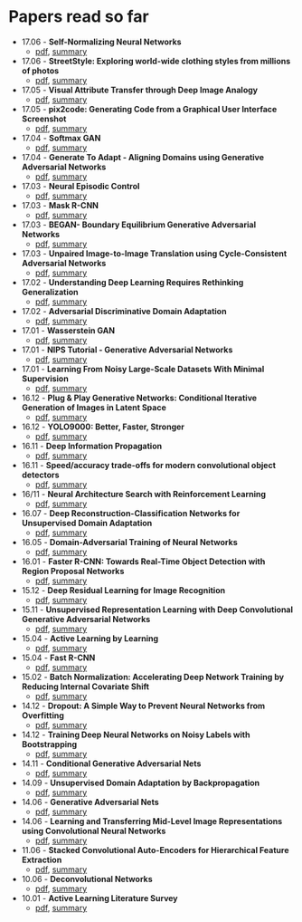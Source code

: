 # Papers read so far
- 17.06 - **Self-Normalizing Neural Networks**
    - [pdf](https://arxiv.org/pdf/1706.02515), [summary](https://github.com/leo-p/papers/issues/31)
- 17.06 - **StreetStyle: Exploring world-wide clothing styles from millions of photos**
    - [pdf](https://arxiv.org/pdf/1706.01869), [summary](https://github.com/leo-p/papers/issues/35) 
- 17.05 - **Visual Attribute Transfer through Deep Image Analogy**
    - [pdf](https://arxiv.org/pdf/1705.01088), [summary](https://github.com/leo-p/papers/issues/24) 
- 17.05 - **pix2code: Generating Code from a Graphical User Interface Screenshot**
    - [pdf](https://arxiv.org/pdf/1705.07962), [summary](https://github.com/leo-p/papers/issues/36)
- 17.04 - **Softmax GAN**
    - [pdf](https://arxiv.org/pdf/1704.06191), [summary](https://github.com/leo-p/papers/issues/23)
- 17.04 - **Generate To Adapt - Aligning Domains using Generative Adversarial Networks**
    - [pdf](https://arxiv.org/pdf/1704.01705v1), [summary](https://github.com/leo-p/papers/issues/22)
- 17.03 - **Neural Episodic Control**
    - [pdf](https://arxiv.org/pdf/1703.01988), [summary](https://github.com/leo-p/papers/issues/21)
- 17.03 - **Mask R-CNN**
    - [pdf](https://arxiv.org/pdf/1703.06870), [summary](https://github.com/leo-p/papers/issues/20)
- 17.03 - **BEGAN- Boundary Equilibrium Generative Adversarial Networks**
    - [pdf](https://arxiv.org/pdf/1703.10717v3), [summary](https://github.com/leo-p/papers/issues/19)
- 17.03 - **Unpaired Image-to-Image Translation using Cycle-Consistent Adversarial Networks**
    - [pdf](https://arxiv.org/pdf/1703.10593), [summary](https://github.com/leo-p/papers/issues/30)
- 17.02 - **Understanding Deep Learning Requires Rethinking Generalization**
    - [pdf](https://arxiv.org/pdf/1611.03530), [summary](https://github.com/leo-p/papers/issues/18)
- 17.02 - **Adversarial Discriminative Domain Adaptation**
    - [pdf](https://arxiv.org/pdf/1702.05464), [summary](https://github.com/leo-p/papers/issues/17)
- 17.01 - **Wasserstein GAN**
    - [pdf](https://arxiv.org/pdf/1701.07875), [summary](https://github.com/leo-p/papers/issues/16)
- 17.01 - **NIPS Tutorial - Generative Adversarial Networks**
    - [pdf](https://arxiv.org/pdf/1701.00160), [summary](https://github.com/leo-p/papers/issues/15)
- 17.01 - **Learning From Noisy Large-Scale Datasets With Minimal Supervision**
    - [pdf](https://arxiv.org/pdf/1701.01619), [summary](https://github.com/leo-p/papers/issues/14)
- 16.12 - **Plug & Play Generative Networks: Conditional Iterative Generation of Images in Latent Space**
    - [pdf](https://arxiv.org/pdf/1612.00005v2), [summary](https://github.com/leo-p/papers/issues/28)
- 16.12 - **YOLO9000: Better, Faster, Stronger**
    - [pdf](https://arxiv.org/pdf/1612.08242), [summary](https://github.com/leo-p/papers/issues/13)
- 16.11 - **Deep Information Propagation**
    - [pdf](https://arxiv.org/pdf/1611.01232), [summary](https://github.com/leo-p/papers/issues/12)
- 16.11 - **Speed/accuracy trade-offs for modern convolutional object detectors**
    - [pdf](https://arxiv.org/pdf/1611.10012), [summary](https://github.com/leo-p/papers/issues/37)
- 16/11 - **Neural Architecture Search with Reinforcement Learning**
    - [pdf](https://arxiv.org/pdf/1611.01578), [summary](https://github.com/leo-p/papers/issues/26)
- 16.07 - **Deep Reconstruction-Classification Networks for Unsupervised Domain Adaptation**
    - [pdf](https://arxiv.org/pdf/1607.03516), [summary](https://github.com/leo-p/papers/issues/11)
- 16.05 - **Domain-Adversarial Training of Neural Networks**
    - [pdf](https://arxiv.org/pdf/1505.07818), [summary](https://github.com/leo-p/papers/issues/6)
- 16.01 - **Faster R-CNN: Towards Real-Time Object Detection with Region Proposal Networks**
    - [pdf](https://arxiv.org/pdf/1506.01497), [summary](https://github.com/leo-p/papers/issues/9)
- 15.12 - **Deep Residual Learning for Image Recognition**
    - [pdf](https://arxiv.org/pdf/1512.03385), [summary](https://github.com/leo-p/papers/issues/27)
- 15.11 - **Unsupervised Representation Learning with Deep Convolutional Generative Adversarial Networks**
    - [pdf](https://arxiv.org/pdf/1511.06434), [summary](https://github.com/leo-p/papers/issues/8)
- 15.04 - **Active Learning by Learning**
    - [pdf](https://www.csie.ntu.edu.tw/~htlin/paper/doc/aaai15albl.pdf), [summary](https://github.com/leo-p/papers/issues/34)
- 15.04 - **Fast R-CNN**
    - [pdf](https://arxiv.org/pdf/1504.08083), [summary](https://github.com/leo-p/papers/issues/7)
- 15.02 - **Batch Normalization: Accelerating Deep Network Training by Reducing Internal Covariate Shift**
    - [pdf](https://arxiv.org/pdf/1502.03167), [summary](https://github.com/leo-p/papers/issues/5)
- 14.12 - **Dropout: A Simple Way to Prevent Neural Networks from Overfitting**
    - [pdf](https://www.cs.toronto.edu/~hinton/absps/JMLRdropout.pdf), [summary](test)
- 14.12 - **Training Deep Neural Networks on Noisy Labels with Bootstrapping**
    - [pdf](https://arxiv.org/pdf/1412.6596), [summary](https://github.com/leo-p/papers/issues/38)
- 14.11 - **Conditional Generative Adversarial Nets**
    - [pdf](https://arxiv.org/pdf/1411.1784), [summary](https://github.com/leo-p/papers/issues/4)
- 14.09 - **Unsupervised Domain Adaptation by Backpropagation**
    - [pdf](https://arxiv.org/pdf/1409.7495), [summary](https://github.com/leo-p/papers/issues/3)
- 14.06 - **Generative Adversarial Nets**
    - [pdf](https://arxiv.org/pdf/1406.2661), [summary](https://github.com/leo-p/papers/issues/2)  
- 14.06 - **Learning and Transferring Mid-Level Image Representations using Convolutional Neural Networks**
    - [pdf](https://www.di.ens.fr/willow/pdfscurrent/oquab14cvpr.pdf), [summary](https://github.com/leo-p/papers/issues/32)
- 11.06 - **Stacked Convolutional Auto-Encoders for Hierarchical Feature Extraction**
    - [pdf](https://pdfs.semanticscholar.org/1c6d/990c80e60aa0b0059415444cdf94b3574f0f.pdf), [summary](https://github.com/leo-p/papers/issues/25)
- 10.06 - **Deconvolutional Networks**
    - [pdf](http://www.matthewzeiler.com/pubs/cvpr2010/cvpr2010.pdf), [summary](https://github.com/leo-p/papers/issues/1)
- 10.01 - **Active Learning Literature Survey**
    - [pdf](http://burrsettles.com/pub/settles.activelearning.pdf), [summary](https://github.com/leo-p/papers/issues/33)
